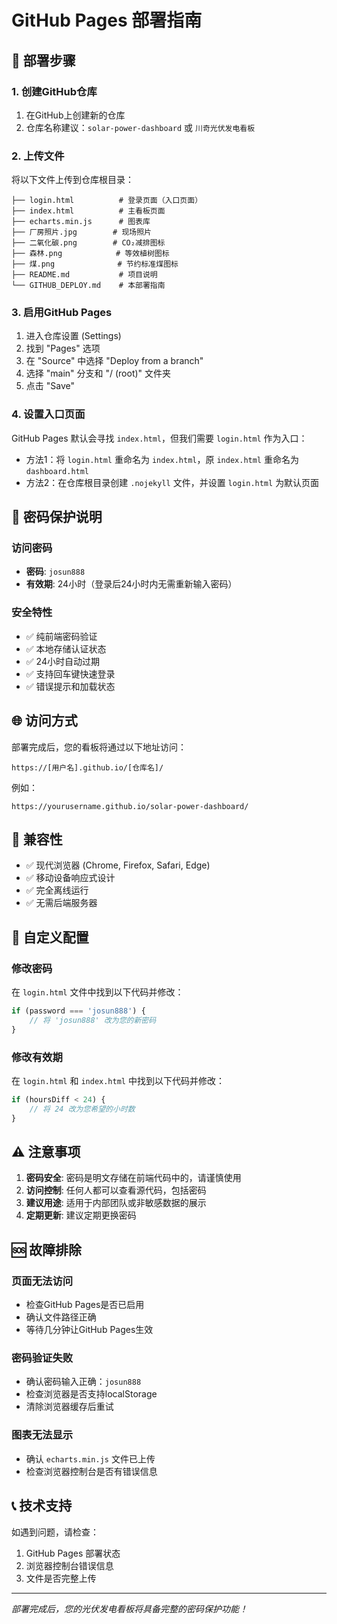 # GitHub Pages 部署指南

## 🚀 部署步骤

### 1. 创建GitHub仓库
1. 在GitHub上创建新的仓库
2. 仓库名称建议：`solar-power-dashboard` 或 `川奇光伏发电看板`

### 2. 上传文件
将以下文件上传到仓库根目录：
```
├── login.html          # 登录页面（入口页面）
├── index.html          # 主看板页面
├── echarts.min.js      # 图表库
├── 厂房照片.jpg        # 现场照片
├── 二氧化碳.png        # CO₂减排图标
├── 森林.png            # 等效植树图标
├── 煤.png              # 节约标准煤图标
├── README.md           # 项目说明
└── GITHUB_DEPLOY.md    # 本部署指南
```

### 3. 启用GitHub Pages
1. 进入仓库设置 (Settings)
2. 找到 "Pages" 选项
3. 在 "Source" 中选择 "Deploy from a branch"
4. 选择 "main" 分支和 "/ (root)" 文件夹
5. 点击 "Save"

### 4. 设置入口页面
GitHub Pages 默认会寻找 `index.html`，但我们需要 `login.html` 作为入口：
- 方法1：将 `login.html` 重命名为 `index.html`，原 `index.html` 重命名为 `dashboard.html`
- 方法2：在仓库根目录创建 `.nojekyll` 文件，并设置 `login.html` 为默认页面

## 🔐 密码保护说明

### 访问密码
- **密码**: `josun888`
- **有效期**: 24小时（登录后24小时内无需重新输入密码）

### 安全特性
- ✅ 纯前端密码验证
- ✅ 本地存储认证状态
- ✅ 24小时自动过期
- ✅ 支持回车键快速登录
- ✅ 错误提示和加载状态

## 🌐 访问方式

部署完成后，您的看板将通过以下地址访问：
```
https://[用户名].github.io/[仓库名]/
```

例如：
```
https://yourusername.github.io/solar-power-dashboard/
```

## 📱 兼容性

- ✅ 现代浏览器 (Chrome, Firefox, Safari, Edge)
- ✅ 移动设备响应式设计
- ✅ 完全离线运行
- ✅ 无需后端服务器

## 🔧 自定义配置

### 修改密码
在 `login.html` 文件中找到以下代码并修改：
```javascript
if (password === 'josun888') {
    // 将 'josun888' 改为您的新密码
}
```

### 修改有效期
在 `login.html` 和 `index.html` 中找到以下代码并修改：
```javascript
if (hoursDiff < 24) {
    // 将 24 改为您希望的小时数
}
```

## ⚠️ 注意事项

1. **密码安全**: 密码是明文存储在前端代码中的，请谨慎使用
2. **访问控制**: 任何人都可以查看源代码，包括密码
3. **建议用途**: 适用于内部团队或非敏感数据的展示
4. **定期更新**: 建议定期更换密码

## 🆘 故障排除

### 页面无法访问
- 检查GitHub Pages是否已启用
- 确认文件路径正确
- 等待几分钟让GitHub Pages生效

### 密码验证失败
- 确认密码输入正确：`josun888`
- 检查浏览器是否支持localStorage
- 清除浏览器缓存后重试

### 图表无法显示
- 确认 `echarts.min.js` 文件已上传
- 检查浏览器控制台是否有错误信息

## 📞 技术支持

如遇到问题，请检查：
1. GitHub Pages 部署状态
2. 浏览器控制台错误信息
3. 文件是否完整上传

---

*部署完成后，您的光伏发电看板将具备完整的密码保护功能！* 